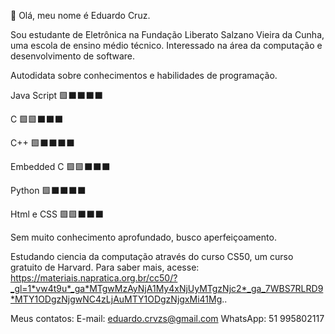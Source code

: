 👋 Olá, meu nome é Eduardo Cruz.

Sou estudante de Eletrônica na Fundação Liberato Salzano Vieira da Cunha, uma escola de ensino médio técnico.
Interessado na área da computação e desenvolvimento de software.

Autodidata sobre conhecimentos e habilidades de programação.

Java Script 🟩⬛⬛⬛⬛

C           🟩🟩⬛⬛⬛

C++         🟩⬛⬛⬛⬛

Embedded C  🟩🟩⬛⬛⬛

Python      🟩⬛⬛⬛⬛

Html e CSS  🟩🟩⬛⬛⬛

Sem muito conhecimento aprofundado, busco aperfeiçoamento.

Estudando ciencia da computação através do curso CS50, um curso gratuito de Harvard.
Para saber mais, acesse: https://materiais.napratica.org.br/cc50/?_gl=1*vw4t9u*_ga*MTgwMzAyNjA1My4xNjUyMTgzNjc2*_ga_7WBS7RLRD9*MTY1ODgzNjgwNC4zLjAuMTY1ODgzNjgxMi41Mg..

Meus contatos:
E-mail: eduardo.crvzs@gmail.com
WhatsApp: 51 995802117

